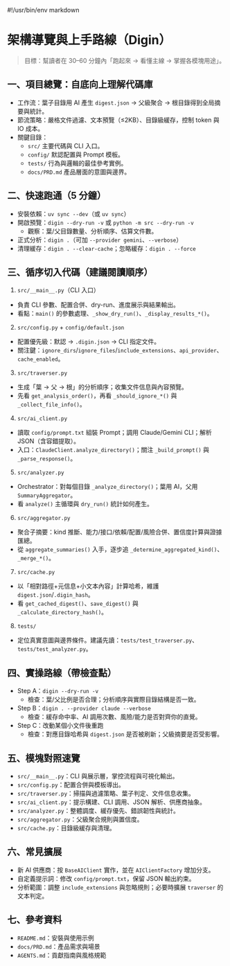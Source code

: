 #!/usr/bin/env markdown
# 架構導覽與上手路線（Digin）

> 目標：幫讀者在 30–60 分鐘內「跑起來 → 看懂主線 → 掌握各模塊用途」。

## 一、項目總覽：自底向上理解代碼庫
- 工作流：葉子目錄用 AI 產生 `digest.json` → 父級聚合 → 根目錄得到全局摘要與統計。
- 節流策略：嚴格文件過濾、文本預覽（≤2KB）、目錄級緩存，控制 token 與 IO 成本。
- 關鍵目錄：
  - `src/` 主要代碼與 CLI 入口。
  - `config/` 默認配置與 Prompt 模板。
  - `tests/` 行為與邏輯的最佳參考實例。
  - `docs/PRD.md` 產品層面的意圖與邊界。

## 二、快速跑通（5 分鐘）
- 安裝依賴：`uv sync --dev`（或 `uv sync`）
- 開啟預覽：`digin --dry-run -v` 或 `python -m src --dry-run -v`
  - 觀察：葉/父目錄數量、分析順序、估算文件數。
- 正式分析：`digin .`（可加 `--provider gemini`、`--verbose`）
- 清理緩存：`digin . --clear-cache`；忽略緩存：`digin . --force`

## 三、循序切入代碼（建議閱讀順序）
1) `src/__main__.py`（CLI 入口）
- 負責 CLI 參數、配置合併、dry-run、進度展示與結果輸出。
- 看點：`main()` 的參數處理、`_show_dry_run()`、`_display_results_*()`。

2) `src/config.py` + `config/default.json`
- 配置優先級：默認 → `.digin.json` → CLI 指定文件。
- 關注鍵：`ignore_dirs`/`ignore_files`/`include_extensions`、`api_provider`、`cache_enabled`。

3) `src/traverser.py`
- 生成「葉 → 父 → 根」的分析順序；收集文件信息與內容預覽。
- 先看 `get_analysis_order()`，再看 `_should_ignore_*()` 與 `_collect_file_info()`。

4) `src/ai_client.py`
- 讀取 `config/prompt.txt` 組裝 Prompt；調用 Claude/Gemini CLI；解析 JSON（含容錯提取）。
- 入口：`ClaudeClient.analyze_directory()`；關注 `_build_prompt()` 與 `_parse_response()`。

5) `src/analyzer.py`
- Orchestrator：對每個目錄 `_analyze_directory()`；葉用 AI，父用 `SummaryAggregator`。
- 看 `analyze()` 主循環與 `dry_run()` 統計如何產生。

6) `src/aggregator.py`
- 聚合子摘要：kind 推斷、能力/接口/依賴/配置/風險合併、置信度計算與證據匯總。
- 從 `aggregate_summaries()` 入手，逐步追 `_determine_aggregated_kind()`、`_merge_*()`。

7) `src/cache.py`
- 以「相對路徑+元信息+小文本內容」計算哈希，維護 `digest.json`/`.digin_hash`。
- 看 `get_cached_digest()`、`save_digest()` 與 `_calculate_directory_hash()`。

8) `tests/`
- 定位真實意圖與邊界條件。建議先讀：`tests/test_traverser.py`、`tests/test_analyzer.py`。

## 四、實操路線（帶檢查點）
- Step A：`digin --dry-run -v`
  - 檢查：葉/父比例是否合理；分析順序與實際目錄結構是否一致。
- Step B：`digin . --provider claude --verbose`
  - 檢查：緩存命中率、AI 調用次數、風險/能力是否對齊你的直覺。
- Step C：改動某個小文件後重跑
  - 檢查：對應目錄哈希與 `digest.json` 是否被刷新；父級摘要是否受影響。

## 五、模塊對照速覽
- `src/__main__.py`：CLI 與展示層，掌控流程與可視化輸出。
- `src/config.py`：配置合併與模板導出。
- `src/traverser.py`：掃描與過濾策略、葉子判定、文件信息收集。
- `src/ai_client.py`：提示構建、CLI 調用、JSON 解析、供應商抽象。
- `src/analyzer.py`：整體調度、緩存優先、錯誤韌性與統計。
- `src/aggregator.py`：父級聚合規則與置信度。
- `src/cache.py`：目錄級緩存與清理。

## 六、常見擴展
- 新 AI 供應商：按 `BaseAIClient` 實作，並在 `AIClientFactory` 增加分支。
- 自定義提示詞：修改 `config/prompt.txt`，保留 JSON 輸出約束。
- 分析範圍：調整 `include_extensions` 與忽略規則；必要時擴展 `traverser` 的文本判定。

## 七、參考資料
- `README.md`：安裝與使用示例
- `docs/PRD.md`：產品需求與場景
- `AGENTS.md`：貢獻指南與風格規範
